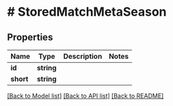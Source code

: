 # # StoredMatchMetaSeason

## Properties

Name | Type | Description | Notes
------------ | ------------- | ------------- | -------------
**id** | **string** |  |
**short** | **string** |  |

[[Back to Model list]](../../README.md#models) [[Back to API list]](../../README.md#endpoints) [[Back to README]](../../README.md)
